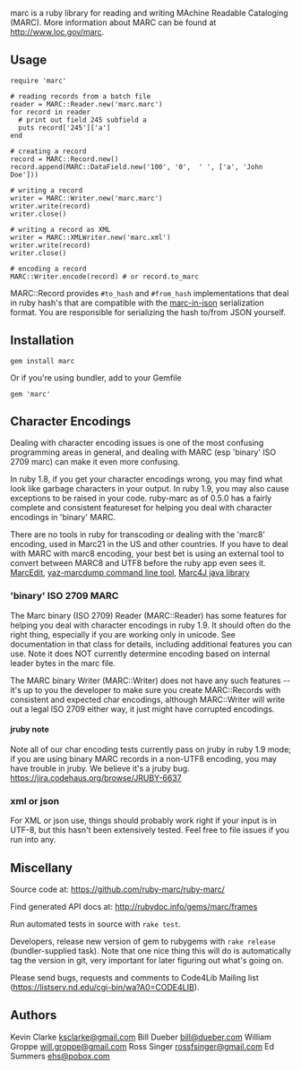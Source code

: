 marc is a ruby library for reading and writing MAchine Readable Cataloging
(MARC). More information about MARC can be found at <http://www.loc.gov/marc>.

## Usage 

    require 'marc'
  
    # reading records from a batch file
    reader = MARC::Reader.new('marc.marc')
    for record in reader
      # print out field 245 subfield a
      puts record['245']['a']
    end
  
    # creating a record 
    record = MARC::Record.new()
    record.append(MARC::DataField.new('100', '0',  ' ', ['a', 'John Doe']))
  
    # writing a record
    writer = MARC::Writer.new('marc.marc')
    writer.write(record)
    writer.close()
  
    # writing a record as XML
    writer = MARC::XMLWriter.new('marc.xml')
    writer.write(record)
    writer.close()
    
    # encoding a record
    MARC::Writer.encode(record) # or record.to_marc

MARC::Record provides `#to_hash` and `#from_hash` implementations that deal in ruby
hash's that are compatible with the 
[marc-in-json](http://dilettantes.code4lib.org/blog/2010/09/a-proposal-to-serialize-marc-in-json/)
serialization format. You are responsible for serializing the hash to/from JSON yourself. 

## Installation

    gem install marc

Or if you're using bundler, add to your Gemfile

    gem 'marc'
    
## Character Encodings

Dealing with character encoding issues is one of the most confusing programming areas in general, and dealing with MARC (esp 'binary' ISO 2709 marc) can make it even more confusing.   

In ruby 1.8, if you get your character encodings wrong, you may find what look like garbage characters in your output. In ruby 1.9, you may also cause exceptions to be raised in your code.  ruby-marc as of 0.5.0 has a fairly complete and consistent featureset for helping you deal with character encodings in 'binary' MARC.  

There are no tools in ruby for transcoding or dealing with the 'marc8' encoding, used in Marc21 in the US and other countries.  If you have to deal with MARC with marc8 encoding, your best bet is using an external tool to convert between MARC8 and UTF8 before the ruby app even sees it. [MarcEdit](http://people.oregonstate.edu/~reeset/marcedit/html/index.php), [yaz-marcdump command line tool](http://www.indexdata.com/yaz), [Marc4J java library](http://marc4j.tigris.org/)

### 'binary' ISO 2709 MARC

The Marc binary (ISO 2709) Reader (MARC::Reader) has some features for helping you deal with character encodings in ruby 1.9. It should often do the right thing, especially if you are working only in unicode. See documentation in that class for details, including additional features you can use.   Note it does NOT currently determine encoding based on internal leader bytes in the marc file.   

The MARC binary Writer (MARC::Writer) does not have any such features -- it's up to you the developer to make sure you create MARC::Records with consistent and expected char encodings, although MARC::Writer will write out a legal ISO 2709 either way, it just might have corrupted encodings.

#### jruby note

Note all of our char encoding tests currently pass on jruby in ruby 1.9 mode; if you are using binary MARC records in a non-UTF8 encoding, you may have trouble in jruby. We believe it's a jruby bug. https://jira.codehaus.org/browse/JRUBY-6637


### xml or json

For XML or json use, things should probably work right if your input is in UTF-8, but this hasn't been extensively tested. Feel free to file issues if you run into any. 
  
## Miscellany 

Source code at: https://github.com/ruby-marc/ruby-marc/

Find generated API docs at: http://rubydoc.info/gems/marc/frames

Run automated tests in source with `rake test`. 

Developers, release new version of gem to rubygems with `rake release` 
(bundler-supplied task). Note that one nice thing this will do is automatically
tag the version in git, very important for later figuring out what's going on.

Please send bugs, requests and comments to Code4Lib Mailing list (https://listserv.nd.edu/cgi-bin/wa?A0=CODE4LIB). 

## Authors

Kevin Clarke <ksclarke@gmail.com>
Bill Dueber <bill@dueber.com>
William Groppe <will.groppe@gmail.com>
Ross Singer <rossfsinger@gmail.com>
Ed Summers <ehs@pobox.com>
